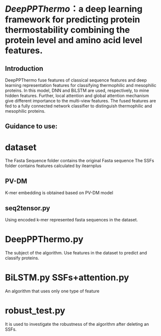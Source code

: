 # *DeepPPThermo*：a deep learning framework for predicting protein thermostability combining the protein level and amino acid level features.

## Introduction
DeepPPThermo fuse features of classical sequence features and deep learning representation features for classifying thermophilic and mesophilic proteins. In this model, DNN and BiLSTM are used, respectively, to mine hidden features. Further, local attention and global attention mechanism give different importance to the multi-view features. The fused features are fed to a fully connected network classifier to distinguish thermophilic and mesophilic proteins. 

## Guidance to use:
# dataset
The Fasta Sequence folder contains the original Fasta sequence
The SSFs folder contains features calculated by ilearnplus

## PV-DM
K-mer embedding is obtained based on PV-DM model

## seq2tensor.py
Using encoded k-mer represented fasta sequences in the dataset.

# DeepPPThermo.py
The subject of the algorithm. Use features in the dataset to predict and classify proteins.

# BiLSTM.py SSFs+attention.py
An algorithm that uses only one type of feature

# robust_test.py
It is used to investigate the robustness of the algorithm after deleting an SSFs.
